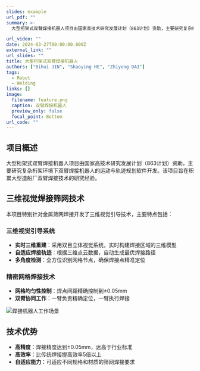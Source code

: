 ```yaml
---
slides: example
url_pdf: ""
summary: >-
  大型桁架式双臂焊接机器人项目由国家高技术研究发展计划（863计划）资助，主要研究复杂桁架环境下双臂焊接机器人的运动与轨迹规划软件开发。该项目旨在积累大型造船厂双臂焊接技术的研究经验。

url_video: ""
date: 2024-03-27T00:00:00.000Z
external_link: ""
url_slides: ""
title: 大型桁架式双臂焊接机器人
authors: ["Bihui JIN", "Shaoying HE", "Zhiyong DAI"]
tags:
  - Robot
  - Welding
links: []
image:
  filename: feature.png
  caption: 双臂焊接机器人 
  preview_only: false
  focal_point: Bottom
url_code: ""
---
```


## 项目概述

大型桁架式双臂焊接机器人项目由国家高技术研究发展计划（863计划）资助，主要研究复杂桁架环境下双臂焊接机器人的运动与轨迹规划软件开发。该项目旨在积累大型造船厂双臂焊接技术的研究经验。

## 三维视觉焊接筛网技术

本项目特别针对金属筛网焊接开发了三维视觉引导技术，主要特点包括：

### 三维视觉引导系统

- **实时三维重建**：采用双目立体视觉系统，实时构建焊接区域的三维模型
- **自适应焊接轨迹**：根据三维点云数据，自动生成最优焊接路径
- **多角度检测**：全方位识别网格节点，确保焊接点精准定位

### 精密网格焊接技术

- **网格均匀性控制**：焊点间距精确控制到±0.05mm
- **双臂协同工作**：一臂负责精确定位，一臂执行焊接

![焊接机器人工作场景](welcome.jpg)

## 技术优势

- **高精度**：焊接精度达到±0.05mm，远高于行业标准
- **高效率**：比传统焊接提高效率5倍以上
- **自适应能力**：可适应不同规格和材质的筛网焊接要求 